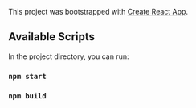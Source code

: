 This project was bootstrapped with [Create React App](https://github.com/facebook/create-react-app).

## Available Scripts

In the project directory, you can run:

### `npm start`

### `npm build`